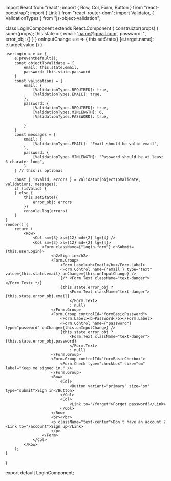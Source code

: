 

import React from "react";
import { Row, Col, Form, Button } from "react-bootstrap";
import { Link } from "react-router-dom";
import Validator, { ValidationTypes } from "js-object-validation";

class LoginComponent extends React.Component {
    constructor(props) {
        super(props);
        this.state = {
            email: 'name@gmail.com',
            password: '',
            error_obj: {}
        }
    }
    onInputChange = e => {
        this.setState({
            [e.target.name]: e.target.value
        })
    }

    userLogin = e => {
        e.preventDefault();
        const objectToValidate = {
            email: this.state.email,
            password: this.state.password
        }
        const validations = {
            email: {
                [ValidationTypes.REQUIRED]: true,
                [ValidationTypes.EMAIL]: true,
            },
            password: {
                [ValidationTypes.REQUIRED]: true,
                [ValidationTypes.MINLENGTH]: 6,
                [ValidationTypes.PASSWORD]: true,

            }
        }
        const messages = {
            email: {
                [ValidationTypes.EMAIL]: "Email should be valid email",
            },
            password: {
                [ValidationTypes.MINLENGTH]: "Password should be at least 6 charater long",
            }
        } // this is optional

        const { isValid, errors } = Validator(objectToValidate, validations, messages);
        if (isValid) {
        } else {
            this.setState({
                error_obj: errors
            })
            console.log(errors)
        }
    }
    render() {
        return (
            <Row>
                <Col sm={3} xs={12} md={2} lg={4} />
                <Col sm={3} xs={12} md={2} lg={4}>
                    <Form className={"login-form"} onSubmit={this.userLogin}>
                        <h2>Sign in</h2>
                        <Form.Group>
                            <Form.Label><b>Email</b></Form.Label>
                            <Form.Control name={'email'} type="text" value={this.state.email} onChange={this.onInputChange} />
                            {/* <Form.Text className="text-danger"></Form.Text> */}
                            {this.state.error_obj ?
                                <Form.Text className="text-danger">{this.state.error_obj.email}
                                </Form.Text>
                                : null}
                        </Form.Group>
                        <Form.Group controlId="formBasicPassword">
                            <Form.Label><b>Password</b></Form.Label>
                            <Form.Control name={"password"} type="password" onChange={this.onInputChange} />
                            {this.state.error_obj ?
                                <Form.Text className="text-danger">{this.state.error_obj.password}
                                </Form.Text>
                                : null}
                        </Form.Group>
                        <Form.Group controlId="formBasicChecbox">
                            <Form.Check type="checkbox" size="sm" label="Keep me signed in." />
                        </Form.Group>
                        <Row>
                            <Col>
                                <Button variant="primary" size="sm" type="submit">Sign in</Button>
                            </Col>
                            <Col>
                                <Link to="/forget">Forgot password?</Link>
                            </Col>
                        </Row>
                        <br></br>
                        <p className="text-center">Don't have an account ?<Link to="/account">Sign up</Link>
                        </p>
                    </Form>
                </Col>
            </Row>
        );
    }
}

export default LoginComponent;
